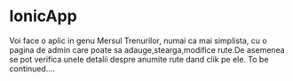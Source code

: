 # IonicApp
Voi face o aplic in genu Mersul Trenurilor, numai ca mai simplista, cu o pagina de admin care poate sa adauge,stearga,modifice rute.De asemenea se pot verifica unele detalii despre anumite rute dand clik pe ele. To be continued....
